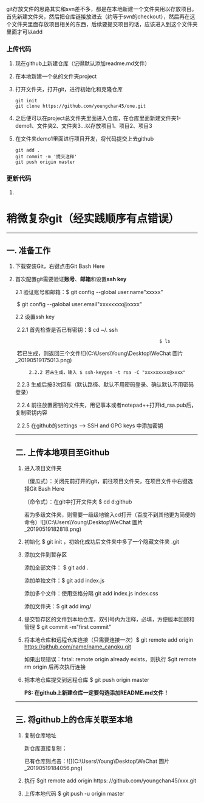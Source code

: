 git存放文件的思路其实和svn差不多，都是在本地新建一个文件夹用以存放项目。首先新建文件夹，然后把仓库链接放进去（约等于svn的checkout），然后再在这个文件夹里面存放项目相关的东西，后续要提交项目的话，应该进入到这个文件夹里面才可以add

### 上传代码

1. 现在github上新建仓库（记得默认添加readme.md文件）

2. 在本地新建一个总的文件夹project

3. 打开文件夹，打开git，进行初始化和克隆仓库

   ```
   git init
   git clone https://github.com/youngchan45/one.git
   ```

4. 之后便可以在project总文件夹里面进入仓库，在仓库里面新建文件夹1-demo1、文件夹2、文件夹3...以存放项目1、项目2、项目3

5. 在文件夹demo1里面进行项目开发，将代码提交上去github

   ```
   git add .
   git commit -m '提交注释'
   git push origin master
   ```

### 更新代码

1. 

# 稍微复杂git（经实践顺序有点错误）

------



## 一.  准备工作

1. 下载安装Git，右键点击Git Bash Here

2. 首次配置git需要验证**账号**、**邮箱**和设置**ssh key**

   2.1 验证账号和邮箱：$ git config --global user.name"xxxxx"

   ​							       $ git config --galobal user.email"xxxxxxxx@xxxx"

   2.2 设置ssh key

   ​		2.2.1 首先检查是否已有密钥：$ cd ~/. ssh

    													    $ ls

   ​				 若已生成，则返回三个文件![](C:\Users\Young\Desktop\WeChat 圖片_20190519175013.png)

    		2.2.2 若未生成，输入 $ ssh-keygen -t rsa -C "xxxxxxxxx@xxxx"

   ​		 2.2.3 生成后按3次回车（默认路径、默认不用密码登录、确认默认不用密码登录）

   ​		 2.2.4 前往放置密钥的文件夹，用记事本或者notepad++打开id_rsa.pub后，复制密钥内容

   ​		 2.2.5 在github的settings --> SSH and GPG keys 中添加密钥

   ------

   ## 二.  上传本地项目至Github

   1. 进入项目文件夹

      （傻瓜式）：关闭先前打开的git，前往项目文件夹，在项目文件中右键选择Git Bash Here

      （命令式）：在git中打开文件夹 $ cd d:github 

      若为多级文件夹，则需要一级级地输入cd打开（百度不到其他更为简便的命令）![](C:\Users\Young\Desktop\WeChat 圖片_20190519182818.png)

   2. 初始化 $ git init ，初始化成功后文件夹中多了一个隐藏文件夹 .git

   3. 添加文件到暂存区

      添加全部文件： $ git add .

      添加单独文件：$ git add index.js

      添加多个文件：使用空格分隔 git add index.js index.css

      添加文件夹：$ git add img/

   4. 提交暂存区的文件到本地仓库，双引号内为注释，必填，方便版本回顾和管理  $ git commit -m"first commit"

   5. 将本地仓库和远程仓库连接（只需要连接一次）$ git remote add origin https://github.com/name/name_cangku.git

      如果出现错误：fatal: remote origin already exists，则执行 $git remote rm origin 后再次执行连接

   6. 把本地仓库提交到远程仓库 $ git push origin master

      **PS: 在github上新建仓库一定要勾选添加README.md文件！**

   ------

   

   ## 三. 将github上的仓库关联至本地

   1. 复制仓库地址

      新仓库直接复制；

      已有仓库则点击：![](C:\Users\Young\Desktop\WeChat 圖片_20190519184056.png)

   2. 执行 $git remote add origin https: //github.com/youngchan45/xxx.git

   3. 上传本地代码 $ git push -u origin master

      